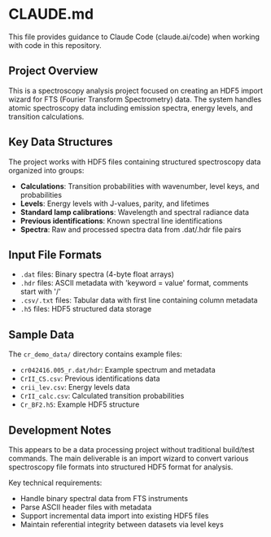 # CLAUDE.md

This file provides guidance to Claude Code (claude.ai/code) when working with code in this repository.

## Project Overview

This is a spectroscopy analysis project focused on creating an HDF5 import wizard for FTS (Fourier Transform Spectrometry) data. The system handles atomic spectroscopy data including emission spectra, energy levels, and transition calculations.

## Key Data Structures

The project works with HDF5 files containing structured spectroscopy data organized into groups:

- **Calculations**: Transition probabilities with wavenumber, level keys, and probabilities
- **Levels**: Energy levels with J-values, parity, and lifetimes  
- **Standard lamp calibrations**: Wavelength and spectral radiance data
- **Previous identifications**: Known spectral line identifications
- **Spectra**: Raw and processed spectra data from .dat/.hdr file pairs

## Input File Formats

- `.dat` files: Binary spectra (4-byte float arrays)
- `.hdr` files: ASCII metadata with 'keyword = value' format, comments start with '/'
- `.csv/.txt` files: Tabular data with first line containing column metadata
- `.h5` files: HDF5 structured data storage

## Sample Data

The `cr_demo_data/` directory contains example files:
- `cr042416.005_r.dat/hdr`: Example spectrum and metadata
- `CrII_CS.csv`: Previous identifications data
- `crii_lev.csv`: Energy levels data  
- `CrII_calc.csv`: Calculated transition probabilities
- `Cr_BF2.h5`: Example HDF5 structure

## Development Notes

This appears to be a data processing project without traditional build/test commands. The main deliverable is an import wizard to convert various spectroscopy file formats into structured HDF5 format for analysis.

Key technical requirements:
- Handle binary spectral data from FTS instruments
- Parse ASCII header files with metadata
- Support incremental data import into existing HDF5 files
- Maintain referential integrity between datasets via level keys